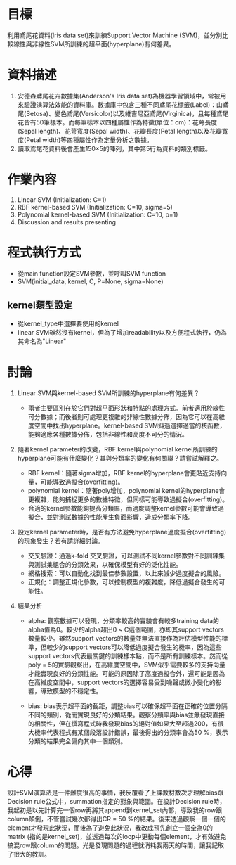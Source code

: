 # 目標
利用鳶尾花資料(Iris data set)來訓練Support Vector Machine (SVM)，並分別比較線性與非線性SVM所訓練的超平面(hyperplane)有何差異。

# 資料描述
1. 安德森鳶尾花卉數據集(Anderson's Iris data set)為機器學習領域中，常被用來驗證演算法效能的資料庫。數據庫中包含三種不同鳶尾花標籤(Label)：山鳶尾(Setosa)、變色鳶尾(Versicolor)以及維吉尼亞鳶尾(Virginica)，且每種鳶尾花皆有50筆樣本。而每筆樣本以四種屬性作為特徵(單位：cm)：花萼長度(Sepal length)、花萼寬度(Sepal width)、花瓣長度(Petal length)以及花瓣寬度(Petal width)等四種屬性作為定量分析之數據。
2. 讀取鳶尾花資料後會產生150×5的陣列，其中第5行為資料的類別標籤。

# 作業內容
1. Linear SVM (Initialization: C=1)
2. RBF kernel-based SVM (Initialization: C=10, sigma=5)
3. Polynomial kernel-based SVM (Initialization: C=10, p=1)
4. Discussion and results presenting

# 程式執行方式
 - 從main function設定SVM參數，並呼叫SVM function
 - SVM(initial_data, kernel, C, P=None, sigma=None)

## kernel類型設定
 - 從kernel_type中選擇要使用的kernel
 - linear SVM雖然沒有kernel，但為了增加readability以及方便程式執行，仍為其命名為"Linear"

# 討論
1. Linear SVM與kernel-based SVM所訓練的hyperplane有何差異？
	- 兩者主要區別在於它們對超平面形狀和特點的處理方式。前者適用於線性可分數據；而後者則可處理更複雜的非線性數據分佈，因為它可以在高維度空間中找出hyperplane。kernel-based SVM鈄過選擇適當的核函數，能夠適應各種數據分佈，包括非線性和高度不可分的情況。

2. 隨著kernel parameter的改變，RBF kernel與polynomial kernel所訓練的hyperplane可能有什麼變化？其與分類率的變化有何關聯？請嘗試解釋之。
	- RBF kernel：隨著sigma增加，RBF kernel的hyperplane會更貼近支持向量，可能導致過擬合(overfitting)。
	- polynomial kernel：隨著poly增加，polynomial kernel的hyperplane會更複雜，能夠捕捉更多的數據特徵，但同樣可能導致過擬合(overfitting)。
	- 合適的kernel參數能夠提高分類率，而過度調整kernel參數可能會導致過擬合，並對測試數據的性能產生負面影響，造成分類率下降。

3. 設定kernel parameter時，是否有方法避免hyperplane過度擬合(overfitting)的現象發生？若有請詳細討論。
   - 交叉驗證：通過k-fold 交叉驗證，可以測試不同kernel參數對不同訓練集與測試集組合的分類效果，以確保模型有好的泛化性能。
   - 網格搜索：可以自動化找到最佳參數設置，以此來減少過度擬合的風險。
   - 正規化：調整正規化參數，可以控制模型的複雜度，降低過擬合發生的可能性。

4. 結果分析
   - alpha: 觀察數據可以發現，分類率較高的實驗會有較多training data的alpha值為0。較少的alpha超出0 ~ C這個範圍，亦即其support vectors數量較少。雖然support vectors的數量並無法直接作為評估模型性能的標準，但較少的support vectors可以降低過度擬合發生的機率，因為這些support vectors代表最關鍵的訓練樣本點，而不是所有訓練樣本。然而從poly = 5的實驗觀察出，在高維度空間中，SVM似乎需要較多的支持向量才能實現良好的分類性能。可能的原因除了高度過擬合外，還可能是因為在高維度空間中，support vectors的選擇容易受到噪聲或微小變化的影響，導致模型的不穩定性。

   - bias: bias表示超平面的截距，調整bias可以確保超平面在正確的位置分隔不同的類別，從而實現良好的分類結果。觀察分類率與bias並無發現直接的相關性，但在撰寫程式時我發現bias的絕對值如果大至超過200，有很大機率代表程式有某個段落設計錯誤，最後得出的分類率會為50 %，表示分類的結果完全偏向其中一個類別。

# 心得
設計SVM演算法是一件難度很高的事情，我反覆看了上課教材數次才理解bias跟Decision rule公式中，summation指定的對象與範圍。在設計Decision rule時，我起初是以先計算完一個row再將其append到kernel_set內部，導致我的row跟column顛倒，不管嘗試幾次都得出CR = 50 %的結果。後來透過觀察一個一個的element才發現此狀況，而後為了避免此狀況，我改成預先創立一個全為0的matrix (指的是kernel_set)，並透過每次的loop中更動每個element，才有效避免搞混row跟column的問題。光是發現問題的過程就消耗我兩天的時間，讓我記取了很大的教訓。
